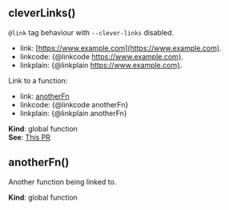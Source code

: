 <a name="cleverLinks"></a>

## cleverLinks()
`@link` tag behaviour with `--clever-links` disabled.

- link: [https://www.example.com](https://www.example.com).
- linkcode: {@linkcode https://www.example.com}.
- linkplain: {@linkplain https://www.example.com}.

Link to a function:
- link: [anotherFn](#anotherFn)
- linkcode: {@linkcode anotherFn}
- linkplain: {@linkplain anotherFn}

**Kind**: global function  
**See**: [This PR](https://github.com/jsdoc2md/dmd/pull/86)  
<a name="anotherFn"></a>

## anotherFn()
Another function being linked to.

**Kind**: global function  
